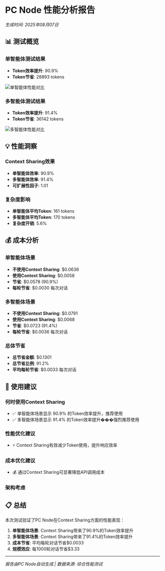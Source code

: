 # PC Node 性能分析报告

*生成时间: 2025年08月07日*

## 📊 测试概览

### 单智能体测试结果
- **Token效率提升**: 90.9%
- **Token节省**: 28893 tokens

![单智能体性能对比](images/single_agent_comparison.png)

### 多智能体测试结果
- **Token效率提升**: 91.4%
- **Token节省**: 36142 tokens

![多智能体性能对比](images/multi_agent_comparison.png)

## 💡 性能洞察

### Context Sharing效果
- **单智能体效率**: 90.9%
- **多智能体效率**: 91.4%
- **可扩展性因子**: 1.01

### 复杂度影响
- **单智能体平均Token**: 161 tokens
- **多智能体平均Token**: 170 tokens
- **复杂度开销**: 5.6%

## 💰 成本分析

### 单智能体场景
- **不使用Context Sharing**: $0.0636
- **使用Context Sharing**: $0.0058
- **节省**: $0.0578 (90.9%)
- **每轮节省**: $0.0030 每次对话

### 多智能体场景
- **不使用Context Sharing**: $0.0791
- **使用Context Sharing**: $0.0068
- **节省**: $0.0723 (91.4%)
- **每轮节省**: $0.0036 每次对话

### 总体节省
- **总节省金额**: $0.1301
- **总节省比例**: 91.2%
- **平均每轮节省**: $0.0033 每次对话

## 🎯 使用建议

### 何时使用Context Sharing
- ✅ 单智能体场景显示 90.9% 的Token效率提升，推荐使用
- ✅ 多智能体场景显示 91.4% 的Token效率提升���强烈推荐使用

### 性能优化建议
- ⚡ Context Sharing有效减少Token使用，提升响应效率

### 成本优化建议
- 💰 通过Context Sharing可显著降低API调用成本

### 架构考虑

## 📋 总结

本次测试验证了PC Node在Context Sharing方面的性能表现：

1. **单智能体场景**: Context Sharing带来了90.9%的Token效率提升
2. **多智能体场景**: Context Sharing带来了91.4%的Token效率提升
3. **成本节省**: 平均每轮对话节省$0.0033
4. **规模效应**: 每1000轮对话节省$3.33

---
*报告由PC Node自动生成 | 数据来源: 综合性能测试*
